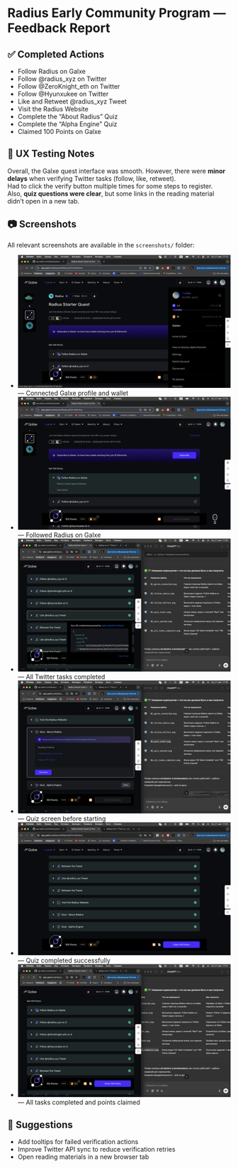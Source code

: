 # Radius Early Community Program — Feedback Report

## ✅ Completed Actions

- Follow Radius on Galxe  
- Follow @radius_xyz on Twitter  
- Follow @ZeroKnight_eth on Twitter  
- Follow @Hyunxukee on Twitter  
- Like and Retweet @radius_xyz Tweet  
- Visit the Radius Website  
- Complete the “About Radius” Quiz  
- Complete the “Alpha Engine” Quiz  
- Claimed 100 Points on Galxe

## 🧪 UX Testing Notes

Overall, the Galxe quest interface was smooth. However, there were **minor delays** when verifying Twitter tasks (follow, like, retweet).  
Had to click the verify button multiple times for some steps to register.  
Also, **quiz questions were clear**, but some links in the reading material didn’t open in a new tab.

## 📷 Screenshots

All relevant screenshots are available in the `screenshots/` folder:

- ![01](screenshots/01_galxe_connected.png) — Connected Galxe profile and wallet  
- ![02](screenshots/02_follow_radius.png) — Followed Radius on Galxe  
- ![03](screenshots/03_follow_twitter.png) — All Twitter tasks completed  
- ![04](screenshots/04_quiz_start.png) — Quiz screen before starting  
- ![05](screenshots/05_quiz_passed.png) — Quiz completed successfully  
- ![06](screenshots/06_all_tasks_complete.png) — All tasks completed and points claimed  

## 🙋 Suggestions

- Add tooltips for failed verification actions  
- Improve Twitter API sync to reduce verification retries  
- Open reading materials in a new browser tab  

